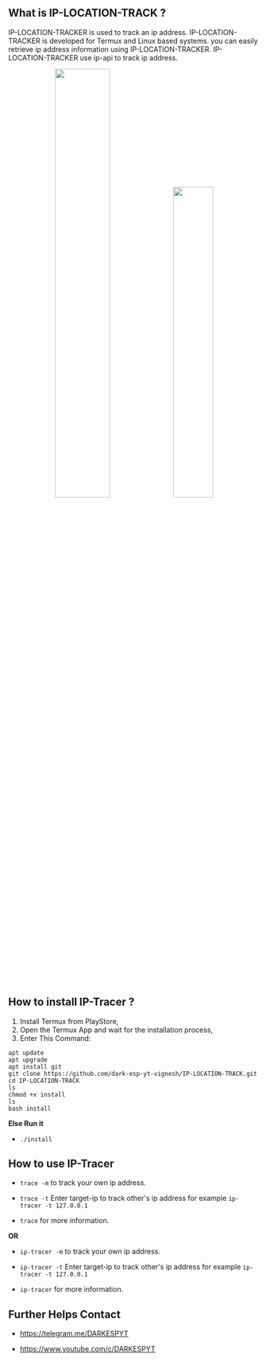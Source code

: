 ## What is IP-LOCATION-TRACK ?

IP-LOCATION-TRACKER is used to track an ip address. IP-LOCATION-TRACKER is developed for Termux and Linux based systems. you can easily retrieve ip address information using IP-LOCATION-TRACKER. IP-LOCATION-TRACKER use ip-api to track ip address.

<p align="center">
<img width="47%" src="src/Screenshot_2018-08-06-15-32-17-1.png"/>
<img width="40%" src="src/Screenshot_2020-05-17-20-52-59-1.png"/>
</p>

## How to install IP-Tracer ?
1. Install Termux from PlayStore,
2. Open the Termux App and wait for the installation process,
3. Enter This Command:
```
apt update
apt upgrade
apt install git
git clone https://github.com/dark-esp-yt-vignesh/IP-LOCATION-TRACK.git
cd IP-LOCATION-TRACK
ls
chmod +x install
ls
bash install
```
**Else Run it**
* `./install`


## How to use IP-Tracer

* `trace -m` to track your own ip address.

* `trace -t` Enter target-ip to track other's ip address for example `ip-tracer -t 127.0.0.1`

* `trace` for more information.

**OR**

* `ip-tracer -m` to track your own ip address.

* `ip-tracer -t` Enter target-ip to track other's ip address for example `ip-tracer -t 127.0.0.1`

* `ip-tracer` for more information.


## Further Helps Contact

* https://telegram.me/DARKESPYT

* https://www.youtube.com/c/DARKESPYT
